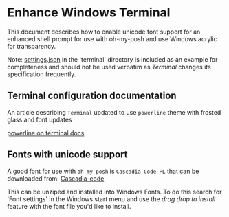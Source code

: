 # Enhance Windows Terminal

This document describes how to enable unicode font support for an enhanced shell prompt for use with oh-my-posh and use Windows acrylic for transparency.

Note: [settings.json](settings.json) in the 'terminal' directory is included as an example for completeness and should not be used verbatim as _Terminal_ changes its specification frequently.

## Terminal configuration documentation

An article describing `Terminal` updated to use `powerline` theme with frosted glass and font updates

[powerline on terminal docs](https://docs.microsoft.com/en-gb/windows/terminal/custom-terminal-gallery/powerline-in-powershell)

## Fonts with unicode support

A good font for use with `oh-my-posh` is `Cascadia-Code-PL` that can be downloaded from: 
[Cascadia-code](https://github.com/microsoft/cascadia-code/releases)

This can be unziped and installed into Windows Fonts. To do this search for 'Font settings' in the Windows start menu and use the _drag drop to install_ feature with the font file you'd like to install.
